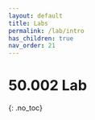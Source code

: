 ```yaml
---
layout: default
title: Labs
permalink: /lab/intro
has_children: true
nav_order: 21
---
```


# 50.002 Lab
{: .no_toc}

